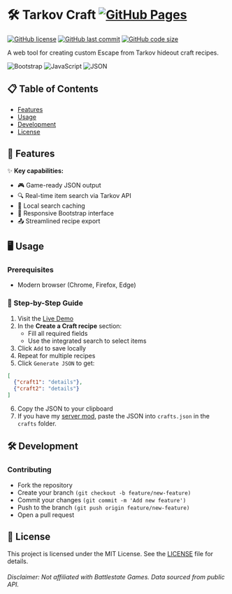 # 🛠️ Tarkov Craft [![GitHub Pages](https://img.shields.io/badge/Live_Demo-GitHub_Pages-blue?logo=github&style=for-the-badge)](https://viniHNS.github.io/TarkovCraft)

[![GitHub license](https://img.shields.io/github/license/viniHNS/TarkovCraft?style=flat-square)](https://github.com/viniHNS/TarkovCraft/blob/main/LICENSE)
[![GitHub last commit](https://img.shields.io/github/last-commit/viniHNS/TarkovCraft?style=flat-square)](https://github.com/viniHNS/TarkovCraft/commits/main)
[![GitHub code size](https://img.shields.io/github/languages/code-size/viniHNS/TarkovCraft?style=flat-square)](https://github.com/viniHNS/TarkovCraft)

A web tool for creating custom Escape from Tarkov hideout craft recipes.

![Bootstrap](https://img.shields.io/badge/Bootstrap-563D7C?style=for-the-badge&logo=bootstrap&logoColor=white)
![JavaScript](https://img.shields.io/badge/JavaScript-F7DF1E?style=for-the-badge&logo=javascript&logoColor=black)
![JSON](https://img.shields.io/badge/JSON-000000?style=for-the-badge&logo=json&logoColor=white)

## 📋 Table of Contents
- [Features](#-features)
- [Usage](#-usage)
- [Development](#-development)
- [License](#-license)

## 🚀 Features

✨ **Key capabilities:**
- 🎮 Game-ready JSON output
- 🔍 Real-time item search via Tarkov API
- 💾 Local search caching
- 📱 Responsive Bootstrap interface
- 📤 Streamlined recipe export

## 🖥️ Usage

### Prerequisites
- Modern browser (Chrome, Firefox, Edge)

### 📌 Step-by-Step Guide
1. Visit the [Live Demo](https://viniHNS.github.io/TarkovCraft)
2. In the **Create a Craft recipe** section:
   - Fill all required fields
   - Use the integrated search to select items
3. Click `Add` to save locally
4. Repeat for multiple recipes
5. Click `Generate JSON` to get:
```json
[ 
  {"craft1": "details"},
  {"craft2": "details"}
]
```
6. Copy the JSON to your clipboard
7. If you have my [server mod](https://github.com/viniHNS/TarkovCraft/tree/main/mod), paste the JSON into `crafts.json` in the `crafts` folder.

## 🛠️ Development

### Contributing
- Fork the repository
- Create your branch `(git checkout -b feature/new-feature)`
- Commit your changes `(git commit -m 'Add new feature')`
- Push to the branch `(git push origin feature/new-feature)`
- Open a pull request

## 📄 License
This project is licensed under the MIT License. See the [LICENSE](LICENSE) file for details.

###### Disclaimer: Not affiliated with Battlestate Games. Data sourced from public API.

